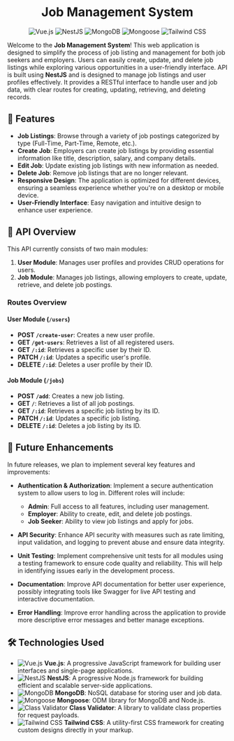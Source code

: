 

<h1 align="center"><strong>Job Management System</strong></h1>



<p align="center">
  <img src="https://img.shields.io/badge/Vue.js-4FC08D?style=flat&logo=vue.js&logoColor=white" alt="Vue.js">
  <img src="https://img.shields.io/badge/NestJS-EB3C00?style=flat&logo=nestjs&logoColor=white" alt="NestJS">
  <img src="https://img.shields.io/badge/MongoDB-47A248?style=flat&logo=mongodb&logoColor=white" alt="MongoDB">
  <img src="https://img.shields.io/badge/Mongoose-880000?style=flat&logo=mongoose&logoColor=white" alt="Mongoose">
  <img src="https://img.shields.io/badge/Tailwind%20CSS-38B2AC?style=flat&logo=tailwind-css&logoColor=white" alt="Tailwind CSS">
</p>


Welcome to the **Job Management System**! This web application is designed to simplify the process of job listing and management for both job seekers and employers. Users can easily create, update, and delete job listings while exploring various opportunities in a user-friendly interface. API is built using **NestJS** and is designed to manage job listings and user profiles effectively. It provides a RESTful interface to handle user and job data, with clear routes for creating, updating, retrieving, and deleting records.

## 📌 Features

- **Job Listings**: Browse through a variety of job postings categorized by type (Full-Time, Part-Time, Remote, etc.).
- **Create Job**: Employers can create job listings by providing essential information like title, description, salary, and company details.
- **Edit Job**: Update existing job listings with new information as needed.
- **Delete Job**: Remove job listings that are no longer relevant.
- **Responsive Design**: The application is optimized for different devices, ensuring a seamless experience whether you're on a desktop or mobile device.
- **User-Friendly Interface**: Easy navigation and intuitive design to enhance user experience.


## 🌟 API Overview

This API currently consists of two main modules:

1. **User Module**: Manages user profiles and provides CRUD operations for users.
2. **Job Module**: Manages job listings, allowing employers to create, update, retrieve, and delete job postings.

### Routes Overview

#### User Module (`/users`)

- **POST `/create-user`**: Creates a new user profile.
- **GET `/get-users`**: Retrieves a list of all registered users.
- **GET `/:id`**: Retrieves a specific user by their ID.
- **PATCH `/:id`**: Updates a specific user's profile.
- **DELETE `/:id`**: Deletes a user profile by their ID.

#### Job Module (`/jobs`)

- **POST `/add`**: Creates a new job listing.
- **GET `/`**: Retrieves a list of all job postings.
- **GET `/:id`**: Retrieves a specific job listing by its ID.
- **PATCH `/:id`**: Updates a specific job listing.
- **DELETE `/:id`**: Deletes a job listing by its ID.

## 🚀 Future Enhancements

In future releases, we plan to implement several key features and improvements:

- **Authentication & Authorization**: Implement a secure authentication system to allow users to log in. Different roles will include:
  - **Admin**: Full access to all features, including user management.
  - **Employer**: Ability to create, edit, and delete job postings.
  - **Job Seeker**: Ability to view job listings and apply for jobs.
  
- **API Security**: Enhance API security with measures such as rate limiting, input validation, and logging to prevent abuse and ensure data integrity.

- **Unit Testing**: Implement comprehensive unit tests for all modules using a testing framework to ensure code quality and reliability. This will help in identifying issues early in the development process.

- **Documentation**: Improve API documentation for better user experience, possibly integrating tools like Swagger for live API testing and interactive documentation.

- **Error Handling**: Improve error handling across the application to provide more descriptive error messages and better manage exceptions.


## 🛠 Technologies Used

- ![Vue.js](https://img.shields.io/badge/Vue.js-4FC08D?style=flat&logo=vue.js&logoColor=white) **Vue.js**: A progressive JavaScript framework for building user interfaces and single-page applications.
- ![NestJS](https://img.shields.io/badge/NestJS-EB3C00?style=flat&logo=nestjs&logoColor=white) **NestJS**: A progressive Node.js framework for building efficient and scalable server-side applications.
- ![MongoDB](https://img.shields.io/badge/MongoDB-47A248?style=flat&logo=mongodb&logoColor=white) **MongoDB**: NoSQL database for storing user and job data.
- ![Mongoose](https://img.shields.io/badge/Mongoose-880000?style=flat&logo=mongoose&logoColor=white) **Mongoose**: ODM library for MongoDB and Node.js.
- ![Class Validator](https://img.shields.io/badge/Class%20Validator-0B7E3A?style=flat&logo=typescript&logoColor=white) **Class Validator**: A library to validate class properties for request payloads.
- ![Tailwind CSS](https://img.shields.io/badge/Tailwind%20CSS-38B2AC?style=flat&logo=tailwind-css&logoColor=white) **Tailwind CSS**: A utility-first CSS framework for creating custom designs directly in your markup.





